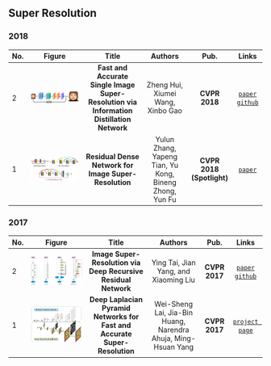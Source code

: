 ## Super Resolution
### 2018
|No.   |Figure   |Title   |Authors  |Pub.  |Links|
|-----|:-----:|:-----:|:-----:|:-----:|:---:|
|2|![IDN](data/IDN.png)|__Fast and Accurate Single Image Super-Resolution via Information Distillation Network__|Zheng Hui, Xiumei Wang, Xinbo Gao|__CVPR 2018__|[`paper`](https://arxiv.org/abs/1803.09454v1) [`github`](https://github.com/Zheng222/IDN-Caffe)|
|1|![Res-DenNet](data/Res-DenNet.png)|__Residual Dense Network for Image Super-Resolution__|Yulun Zhang, Yapeng Tian, Yu Kong, Bineng Zhong, Yun Fu|__CVPR 2018 (Spotlight)__|[`paper`](https://arxiv.org/abs/1802.08797v2)|

### 2017
|No.   |Figure   |Title   |Authors  |Pub.  |Links|
|-----|:-----:|:-----:|:-----:|:-----:|:---:|
|2|![DRRN](data/DRRN.png)|__Image Super-Resolution via Deep Recursive Residual Network__|Ying Tai, Jian Yang, and Xiaoming Liu|__CVPR 2017__|[`paper`](https://www.researchgate.net/profile/Xiaoming_Liu8/publication/316017318_Image_Super-Resolution_via_Deep_Recursive_Residual_Network/links/58eda40b0f7e9b37ed14f5d7/Image-Super-Resolution-via-Deep-Recursive-Residual-Network.pdf) [`github`](https://github.com/tyshiwo/DRRN_CVPR17)|
|1|![LapSRN](data/LapSRN.png)|__Deep Laplacian Pyramid Networks for Fast and Accurate Super-Resolution__|Wei-Sheng Lai, Jia-Bin Huang, Narendra Ahuja, Ming-Hsuan Yang|__CVPR 2017__|[`project page`](http://vllab1.ucmerced.edu/~wlai24/LapSRN/)|
